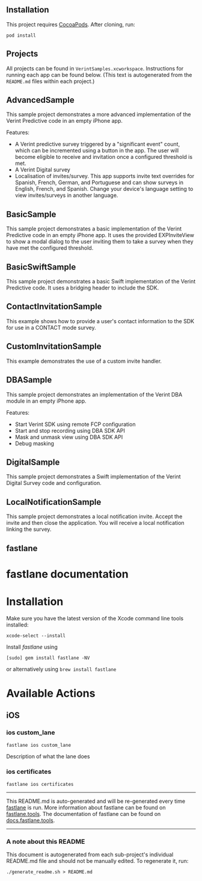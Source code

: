## Installation
This project requires [CocoaPods](https://cocoapods.org/). After cloning, run:

    pod install

## Projects
All projects can be found in `VerintSamples.xcworkspace`. Instructions for running each app can be found below. (This text is autogenerated from the `README.md` files within each project.)
## AdvancedSample
This sample project demonstrates a more advanced implementation of the Verint Predictive code in an empty iPhone app.

Features:

* A Verint predictive survey triggered by a "significant event" count, which can be incremented using a button in the app. The user will 
become eligible to receive and invitation once a configured threshold is met.
* A Verint Digital survey 
* Localisation of invites/survey. This app supports invite text overrides for Spanish, French, German, and Portuguese and can show surveys in English, French, and Spanish. 
Change your device's language setting to view invites/surveys in another language.
## BasicSample
This sample project demonstrates a basic implementation of the Verint Predictive code in an empty iPhone app.
It uses the provided EXPInviteView to show a modal dialog to the user inviting them to take a survey when
they have met the configured threshold.
## BasicSwiftSample
This sample project demonstrates a basic Swift implementation of the Verint Predictive code. It uses a bridging header to include the SDK.
## ContactInvitationSample
This example shows how to provide a user's contact information to the SDK for use in a CONTACT mode survey.
## CustomInvitationSample
This example demonstrates the use of a custom invite handler.


## DBASample
This sample project demonstrates an implementation of the Verint DBA module in an empty iPhone app.

Features:

* Start Verint SDK using remote FCP configuration
* Start and stop recording using DBA SDK API
* Mask and unmask view using DBA SDK API
* Debug masking
## DigitalSample
This sample project demonstrates a Swift implementation of the Verint Digital Survey code and configuration. 


## LocalNotificationSample
This sample project demonstrates a local notification invite. Accept the invite and then close the application. 
You will receive a local notification linking the survey.


## fastlane
fastlane documentation
================
# Installation

Make sure you have the latest version of the Xcode command line tools installed:

```
xcode-select --install
```

Install _fastlane_ using
```
[sudo] gem install fastlane -NV
```
or alternatively using `brew install fastlane`

# Available Actions
## iOS
### ios custom_lane
```
fastlane ios custom_lane
```
Description of what the lane does
### ios certificates
```
fastlane ios certificates
```


----

This README.md is auto-generated and will be re-generated every time [fastlane](https://fastlane.tools) is run.
More information about fastlane can be found on [fastlane.tools](https://fastlane.tools).
The documentation of fastlane can be found on [docs.fastlane.tools](https://docs.fastlane.tools).

---
### A note about this README
This document is autogenerated from each sub-project's individual README.md file and should not be manually edited. To regenerate it, run:

    ./generate_readme.sh > README.md

